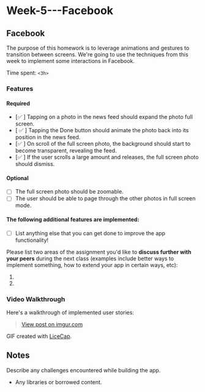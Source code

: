 # Week-5---Facebook

## Facebook

The purpose of this homework is to leverage animations and gestures to transition between screens. We're going to use the techniques from this week to implement some interactions in Facebook.

Time spent: `<3h>`

### Features

#### Required

- [✅ ] Tapping on a photo in the news feed should expand the photo full screen.
- [ ✅ ] Tapping the Done button should animate the photo back into its position in the news feed.
- [✅  ] On scroll of the full screen photo, the background should start to become transparent, revealing the feed.
- [✅  ] If the user scrolls a large amount and releases, the full screen photo should dismiss.

#### Optional

- [ ] The full screen photo should be zoomable.
- [ ] The user should be able to page through the other photos in full screen mode.

#### The following **additional** features are implemented:

- [ ] List anything else that you can get done to improve the app functionality!

Please list two areas of the assignment you'd like to **discuss further with your peers** during the next class (examples include better ways to implement something, how to extend your app in certain ways, etc):

1. 
2. 

### Video Walkthrough 

Here's a walkthrough of implemented user stories:

<blockquote class="imgur-embed-pub" lang="en" data-id="KgMlz5j"><a href="//imgur.com/KgMlz5j">View post on imgur.com</a></blockquote><script async src="//s.imgur.com/min/embed.js" charset="utf-8"></script>

GIF created with [LiceCap](http://www.cockos.com/licecap/).

## Notes

Describe any challenges encountered while building the app.

* Any libraries or borrowed content.

